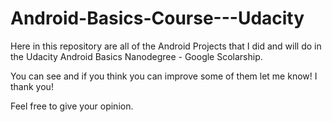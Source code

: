 # Android-Basics-Course---Udacity

Here in this repository are all of the Android Projects that 
I did and will do in the Udacity Android Basics Nanodegree - Google Scolarship.

You can see and if you think you can improve some of them let me know! I thank you!

Feel free to give your opinion.
